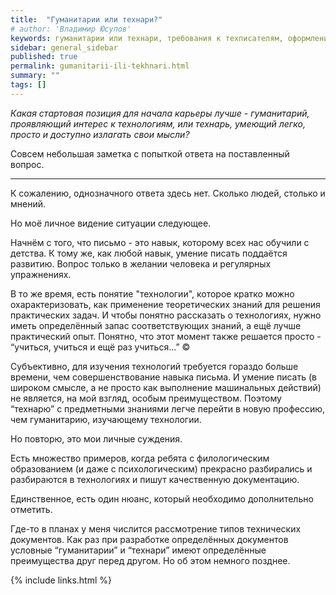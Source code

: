 ```yaml
---
title:  "Гуманитарии или технари?"
# author: 'Владимир Юсупов'
keywords: гуманитарии или технари, требования к техписателям, оформление технической документации, разработка технической документации, техписатель, блог технического писателя, технический писатель москва
sidebar: general_sidebar
published: true
permalink: gumanitarii-ili-tekhnari.html
summary: ""
tags: []
---
```


*Какая стартовая позиция для начала карьеры лучше - гуманитарий, проявляющий интерес к технологиям, или технарь, умеющий легко, просто и доступно излагать свои мысли?* 

Совсем небольшая заметка с попыткой ответа на поставленный вопрос.

***

К сожалению, однозначного ответа здесь нет. Сколько людей, столько и мнений. 

Но моё личное видение ситуации следующее. 

Начнём с того, что письмо - это навык, которому всех нас обучили с детства. К тому же, как любой навык, умение писать поддаётся развитию. Вопрос только в желании человека и регулярных упражнениях. 

В то же время, есть понятие "технологии", которое кратко можно охарактеризовать, как применение теоретических знаний для решения практических задач. И чтобы понятно рассказать о технологиях, нужно иметь определённый запас соответствующих знаний, а ещё лучше практический опыт. Понятно, что этот момент также решается просто - “учиться, учиться и ещё раз учиться…” © 

Субъективно, для изучения технологий требуется гораздо больше времени, чем совершенствование навыка письма. И умение писать (в широком смысле, а не просто как выполнение машинальных действий) не является, на мой взгляд, особым преимуществом. Поэтому “технарю” с предметными знаниями легче перейти в новую профессию, чем гуманитарию, изучающему технологии. 

Но повторю, это мои личные суждения. 

Есть множество примеров, когда ребята с филологическим образованием (и даже с психологическим) прекрасно разбирались и разбираются в технологиях и пишут качественную документацию. 

Единственное, есть один нюанс, который необходимо дополнительно отметить. 

Где-то в планах у меня числится рассмотрение типов технических документов. Как раз при разработке определённых документов условные “гуманитарии” и “технари” имеют определённые преимущества друг перед другом.  Но об этом немного позднее.

{% include links.html %}

